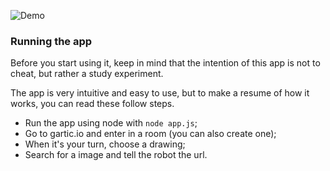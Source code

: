 ![Demo](https://user-images.githubusercontent.com/20441393/113912032-1018d300-97b1-11eb-9bdc-c389e01b5eca.gif)

### Running the app

Before you start using it, keep in mind that the intention of this app is not to cheat, but rather a study experiment.

The app is very intuitive and easy to use, but to make a resume of how it works, you can read these follow steps.

- Run the app using node with `node app.js`;
- Go to gartic.io and enter in a room (you can also create one);
- When it's your turn, choose a drawing;
- Search for a image and tell the robot the url.
